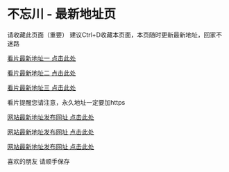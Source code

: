 <h1>不忘川 - 最新地址页</h1>
<p dir="auto">请收藏此页面（重要）
建议Ctrl+D收藏本页面，本页随时更新最新地址，回家不迷路</p>
<p dir="auto"><a href="https://www.wobuwang.com/" rel="nofollow">看片最新地址一 点击此处</a></p>
<p dir="auto"><a href="https://www.nibuwang.com/" rel="nofollow">看片最新地址二 点击此处</a></p>
<p dir="auto"><a href="https://www.tabuwang.com/" rel="nofollow">看片最新地址三 点击此处</a></p>

<p dir="auto">看片提醒您请注意，永久地址一定要加https</p>
<p dir="auto"><a href="https://www.wobuwang.xyz/" rel="nofollow">网站最新地址发布网址 点击此处</a></p>
<p dir="auto"><a href="https://www.nibuwang.xyz/" rel="nofollow">网站最新地址发布网址 点击此处</a></p>
<p dir="auto"><a href="https://www.tabuwang.xyz/" rel="nofollow">网站最新地址发布网址 点击此处</a></p>
<p dir="auto">喜欢的朋友 请顺手保存</p>
